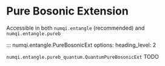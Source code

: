 # Pure Bosonic Extension

Accessible in both `numqi.entangle` (recommended) and `numqi.entangle.pureb`

::: numqi.entangle.PureBosonicExt
    options:
      heading_level: 2

`numqi.entangle.pureb_quantum.QuantumPureBosonicExt` TODO
